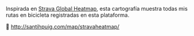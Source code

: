 Inspirada en <a href="https://www.strava.com/heatmap#7.00/-120.90000/38.36000/hot/all">Strava Global Heatmap</a>, esta cartografía muestra todas mis rutas en bicicleta registradas en esta plataforma.

🔗 http://santihpuig.com/map/stravaheatmap/
